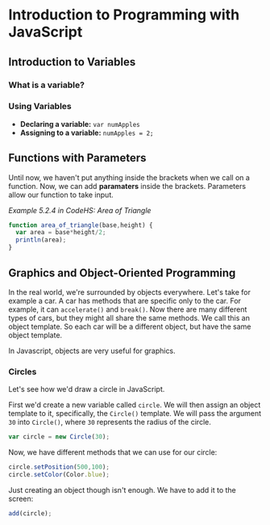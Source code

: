 # Introduction to Programming with JavaScript

## Introduction to Variables
### What is a variable?

### Using Variables
* **Declaring a variable:** `var numApples`
* **Assigning to a variable:** `numApples = 2;`

## Functions with Parameters
Until now, we haven't put anything inside the brackets when we call on a function. Now, we can add **paramaters** inside the brackets. Parameters allow our function to take input.

*Example 5.2.4 in CodeHS: Area of Triangle*
```javascript
function area_of_triangle(base,height) {
  var area = base*height/2;
  println(area);
}
```

## Graphics and Object-Oriented Programming
In the real world, we're surrounded by objects everywhere. Let's take for example a car. A car has methods that are specific only to the car. For example, it can `accelerate()` and `break()`. Now there are many different types of cars, but they might all share the same methods. We call this an object template. So each car will be a different object, but have the same object template.

In Javascript, objects are very useful for graphics.

### Circles
Let's see how we'd draw a circle in JavaScript.

First we'd create a new variable called `circle`. We will then assign an object template to it, specifically, the `Circle()` template. We will pass the argument `30` into `Circle()`, where `30` represents the radius of the circle.
```javascript
var circle = new Circle(30);
```

Now, we have different methods that we can use for our circle:
``` javascript
circle.setPosition(500,100);
circle.setColor(Color.blue);
```

Just creating an object though isn't enough. We have to add it to the screen:
``` javascript
add(circle);
```
